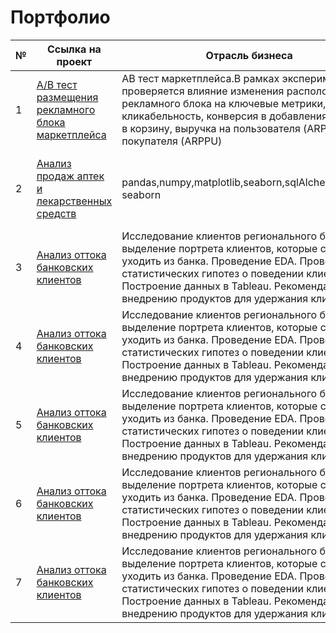 # Портфолио

| №  | Ссылка на проект                        | Отрасль бизнеса |  Описание                                                                                          | Используемые библиотеки                                   | Презентация проекта               |
|----|-----------------------------------------|--------------------|------------------------------------------------------------------------------|------------------------------------------------------------|------------------------------------|
| 1  | [A/B тест размещения рекламного блока маркетплейса](https://github.com/a08037/Portfolio_Dmitry_Frolov/tree/main/AB_test)  | AB тест маркетплейса.В рамках эксперимента проверяется влияние изменения расположения рекламного блока на ключевые метрики, такие как кликабельность, конверсия в добавления товаров в корзину, выручка на пользователя (ARPU) и покупателя (ARPPU)| pandas, numpy, matplotlib, seaborn, plotly, scipy         | [Презентация "A/B тест размещения рекламного блока маркетплейса"](https://github.com/a08037/Portfolio_Dmitry_Frolov/blob/main/AB_test/AB%20test.pptx) |
| 2  | [Анализ продаж аптек и лекарственных средств](#) | pandas,numpy,matplotlib,seaborn,sqlAlchemypandas, seaborn| [Презентация "Анализ продаж аптек и лекарственных средств"](link)  |
| 3  | [Анализ оттока банковских клиентов](#)  | Исследование клиентов регионального банка и выделение портрета клиентов, которые склонны уходить из банка. Проведение EDA. Проверка статистических гипотез о поведении клиентов. Построение данных в Tableau. Рекомендации по внедрению продуктов для удержания клиентов. | pandas, numpy, matplotlib, seaborn, plotly, scipy           | [Презентация "Анализ оттока банковских клиентов"](link) |
| 4  | [Анализ оттока банковских клиентов](#)  | Исследование клиентов регионального банка и выделение портрета клиентов, которые склонны уходить из банка. Проведение EDA. Проверка статистических гипотез о поведении клиентов. Построение данных в Tableau. Рекомендации по внедрению продуктов для удержания клиентов. | pandas, numpy, matplotlib, seaborn, plotly, scipy           | [Презентация "Анализ оттока банковских клиентов"](link) |
| 5  | [Анализ оттока банковских клиентов](#)  | Исследование клиентов регионального банка и выделение портрета клиентов, которые склонны уходить из банка. Проведение EDA. Проверка статистических гипотез о поведении клиентов. Построение данных в Tableau. Рекомендации по внедрению продуктов для удержания клиентов. | pandas, numpy, matplotlib, seaborn, plotly, scipy           | [Презентация "Анализ оттока банковских клиентов"](link) |
| 6  | [Анализ оттока банковских клиентов](#)  | Исследование клиентов регионального банка и выделение портрета клиентов, которые склонны уходить из банка. Проведение EDA. Проверка статистических гипотез о поведении клиентов. Построение данных в Tableau. Рекомендации по внедрению продуктов для удержания клиентов. | pandas, numpy, matplotlib, seaborn, plotly, scipy           | [Презентация "Анализ оттока банковских клиентов"](link) |
| 7  | [Анализ оттока банковских клиентов](#)  | Исследование клиентов регионального банка и выделение портрета клиентов, которые склонны уходить из банка. Проведение EDA. Проверка статистических гипотез о поведении клиентов. Построение данных в Tableau. Рекомендации по внедрению продуктов для удержания клиентов. | pandas, numpy, matplotlib, seaborn, plotly, scipy           | [Презентация "Анализ оттока банковских клиентов"](link) |

